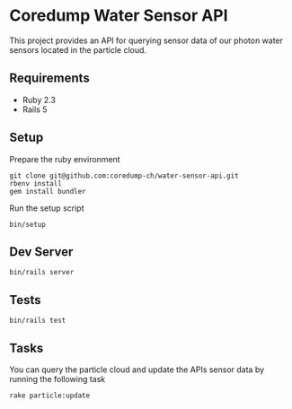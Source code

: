 # Coredump Water Sensor API

This project provides an API for querying sensor data of our
photon water sensors located in the particle cloud.

## Requirements

* Ruby 2.3
* Rails 5

## Setup

Prepare the ruby environment

    git clone git@github.com:coredump-ch/water-sensor-api.git
    rbenv install
    gem install bundler

Run the setup script

    bin/setup

## Dev Server

    bin/rails server

## Tests

    bin/rails test

## Tasks

You can query the particle cloud and update the APIs sensor data by running
the following task

    rake particle:update

